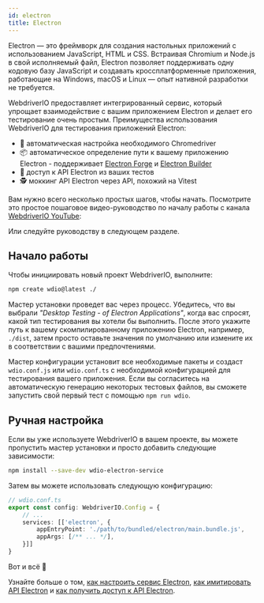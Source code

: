 ```yaml
---
id: electron
title: Electron
---
```


Electron — это фреймворк для создания настольных приложений с использованием JavaScript, HTML и CSS. Встраивая Chromium и Node.js в свой исполняемый файл, Electron позволяет поддерживать одну кодовую базу JavaScript и создавать кроссплатформенные приложения, работающие на Windows, macOS и Linux — опыт нативной разработки не требуется.

WebdriverIO предоставляет интегрированный сервис, который упрощает взаимодействие с вашим приложением Electron и делает его тестирование очень простым. Преимущества использования WebdriverIO для тестирования приложений Electron:

- 🚗 автоматическая настройка необходимого Chromedriver
- 📦 автоматическое определение пути к вашему приложению Electron - поддерживает [Electron Forge](https://www.electronforge.io/) и [Electron Builder](https://www.electron.build/)
- 🧩 доступ к API Electron из ваших тестов
- 🕵️ моккинг API Electron через API, похожий на Vitest

Вам нужно всего несколько простых шагов, чтобы начать. Посмотрите это простое пошаговое видео-руководство по началу работы с канала [WebdriverIO YouTube](https://www.youtube.com/@webdriverio):

<LiteYouTubeEmbed
    id="iQNxTdWedk0"
    title="Getting Started with ElectronJS Testing in WebdriverIO"
/>

Или следуйте руководству в следующем разделе.

## Начало работы

Чтобы инициировать новый проект WebdriverIO, выполните:

```sh
npm create wdio@latest ./
```

Мастер установки проведет вас через процесс. Убедитесь, что вы выбрали _"Desktop Testing - of Electron Applications"_, когда вас спросят, какой тип тестирования вы хотели бы выполнить. После этого укажите путь к вашему скомпилированному приложению Electron, например, `./dist`, затем просто оставьте значения по умолчанию или измените их в соответствии с вашими предпочтениями.

Мастер конфигурации установит все необходимые пакеты и создаст `wdio.conf.js` или `wdio.conf.ts` с необходимой конфигурацией для тестирования вашего приложения. Если вы согласитесь на автоматическую генерацию некоторых тестовых файлов, вы сможете запустить свой первый тест с помощью `npm run wdio`.

## Ручная настройка

Если вы уже используете WebdriverIO в вашем проекте, вы можете пропустить мастер установки и просто добавить следующие зависимости:

```sh
npm install --save-dev wdio-electron-service
```

Затем вы можете использовать следующую конфигурацию:

```ts
// wdio.conf.ts
export const config: WebdriverIO.Config = {
    // ...
    services: [['electron', {
        appEntryPoint: './path/to/bundled/electron/main.bundle.js',
        appArgs: [/** ... */],
    }]]
}
```

Вот и всё 🎉

Узнайте больше о том, [как настроить сервис Electron](/docs/desktop-testing/electron/configuration), [как имитировать API Electron](/docs/desktop-testing/electron/mocking) и [как получить доступ к API Electron](/docs/desktop-testing/electron/api).